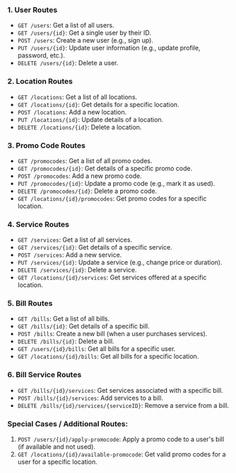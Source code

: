 ### 1. **User Routes**

* `GET /users`: Get a list of all users.
* `GET /users/{id}`: Get a single user by their ID.
* `POST /users`: Create a new user (e.g., sign up).
* `PUT /users/{id}`: Update user information (e.g., update profile, password, etc.).
* `DELETE /users/{id}`: Delete a user.

### 2. **Location Routes**

* `GET /locations`: Get a list of all locations.
* `GET /locations/{id}`: Get details for a specific location.
* `POST /locations`: Add a new location.
* `PUT /locations/{id}`: Update details of a location.
* `DELETE /locations/{id}`: Delete a location.

### 3. **Promo Code Routes**

* `GET /promocodes`: Get a list of all promo codes.
* `GET /promocodes/{id}`: Get details of a specific promo code.
* `POST /promocodes`: Add a new promo code.
* `PUT /promocodes/{id}`: Update a promo code (e.g., mark it as used).
* `DELETE /promocodes/{id}`: Delete a promo code.
* `GET /locations/{id}/promocodes`: Get promo codes for a specific location.

### 4. **Service Routes**

* `GET /services`: Get a list of all services.
* `GET /services/{id}`: Get details of a specific service.
* `POST /services`: Add a new service.
* `PUT /services/{id}`: Update a service (e.g., change price or duration).
* `DELETE /services/{id}`: Delete a service.
* `GET /locations/{id}/services`: Get services offered at a specific location.

### 5. **Bill Routes**

* `GET /bills`: Get a list of all bills.
* `GET /bills/{id}`: Get details of a specific bill.
* `POST /bills`: Create a new bill (when a user purchases services).
* `DELETE /bills/{id}`: Delete a bill.
* `GET /users/{id}/bills`: Get all bills for a specific user.
* `GET /locations/{id}/bills`: Get all bills for a specific location.

### 6. **Bill Service Routes**

* `GET /bills/{id}/services`: Get services associated with a specific bill.
* `POST /bills/{id}/services`: Add services to a bill.
* `DELETE /bills/{id}/services/{serviceID}`: Remove a service from a bill.

### **Special Cases / Additional Routes:**

1. `POST /users/{id}/apply-promocode`: Apply a promo code to a user's bill (if available and not used).
2. `GET /locations/{id}/available-promocode`: Get valid promo codes for a user for a specific location.
